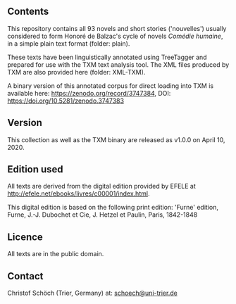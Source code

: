 ## Contents 

This repository contains all 93 novels and short stories ('nouvelles') usually considered to form Honoré de Balzac's cycle of novels *Comédie humaine*, in a simple plain text format (folder: plain). 

These texts have been linguistically annotated using TreeTagger and prepared for use with the TXM text analysis tool. The XML files produced by TXM are also provided here (folder: XML-TXM). 

A binary version of this annotated corpus for direct loading into TXM is available here: https://zenodo.org/record/3747384, DOI: https://doi.org/10.5281/zenodo.3747383

## Version 

This collection as well as the TXM binary are released as v1.0.0 on April 10, 2020. 

## Edition used 

All texts are derived from the digital edition provided by EFELE at http://efele.net/ebooks/livres/c00001/index.html. 

This digital edition is based on the following print edition: 'Furne' edition, Furne, J.-J. Dubochet et Cie, J. Hetzel et Paulin, Paris, 1842-1848

## Licence

All texts are in the public domain. 

## Contact

Christof Schöch (Trier, Germany) at: schoech@uni-trier.de
